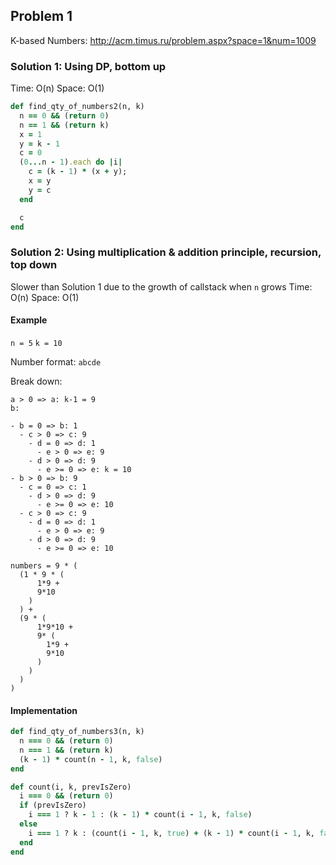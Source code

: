 ## Problem 1

K-based Numbers: http://acm.timus.ru/problem.aspx?space=1&num=1009

### Solution 1: Using DP, bottom up

Time: O(n)
Space: O(1)

```ruby
def find_qty_of_numbers2(n, k)
  n == 0 && (return 0)
  n == 1 && (return k)
  x = 1
  y = k - 1
  c = 0
  (0...n - 1).each do |i|
    c = (k - 1) * (x + y);
    x = y
    y = c
  end

  c
end
```

### Solution 2: Using multiplication & addition principle, recursion, top down

Slower than Solution 1 due to the growth of callstack when `n` grows
Time: O(n)
Space: O(1)

#### Example
`n = 5`
`k = 10`

Number format: `abcde`

Break down:

```
a > 0 => a: k-1 = 9
b:

- b = 0 => b: 1
  - c > 0 => c: 9
    - d = 0 => d: 1
      - e > 0 => e: 9
    - d > 0 => d: 9
      - e >= 0 => e: k = 10
- b > 0 => b: 9
  - c = 0 => c: 1
    - d > 0 => d: 9
      - e >= 0 => e: 10
  - c > 0 => c: 9
    - d = 0 => d: 1
      - e > 0 => e: 9
    - d > 0 => d: 9
      - e >= 0 => e: 10

numbers = 9 * (
  (1 * 9 * (
      1*9 +
      9*10
    )
  ) +
  (9 * (
      1*9*10 +
      9* (
        1*9 +
        9*10
      )
    )
  )
)
```

#### Implementation

```ruby
def find_qty_of_numbers3(n, k)
  n === 0 && (return 0)
  n === 1 && (return k)
  (k - 1) * count(n - 1, k, false)
end

def count(i, k, prevIsZero)
  i === 0 && (return 0)
  if (prevIsZero)
    i === 1 ? k - 1 : (k - 1) * count(i - 1, k, false)
  else
    i === 1 ? k : (count(i - 1, k, true) + (k - 1) * count(i - 1, k, false))
  end
end
```
